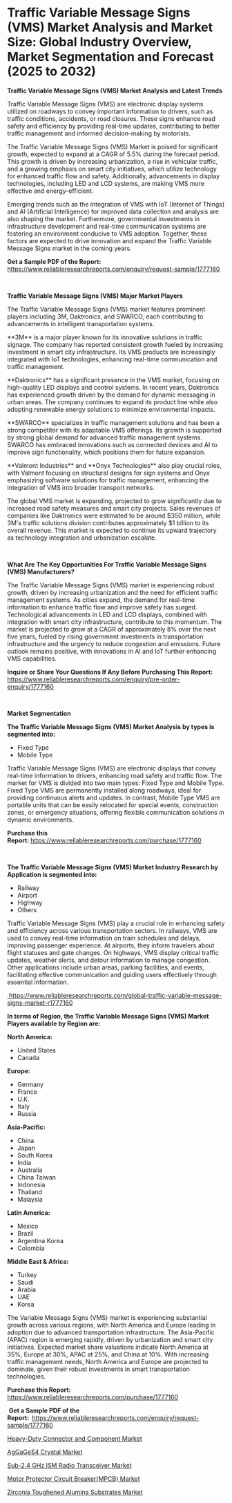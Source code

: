 <p><h1>Traffic Variable Message Signs (VMS) Market Analysis and Market Size: Global Industry Overview, Market Segmentation and Forecast (2025 to 2032)</h1></p><p><strong>Traffic Variable Message Signs (VMS) Market Analysis and Latest Trends</strong></p>
<p><p>Traffic Variable Message Signs (VMS) are electronic display systems utilized on roadways to convey important information to drivers, such as traffic conditions, accidents, or road closures. These signs enhance road safety and efficiency by providing real-time updates, contributing to better traffic management and informed decision-making by motorists.</p><p>The Traffic Variable Message Signs (VMS) Market is poised for significant growth, expected to expand at a CAGR of 5.5% during the forecast period. This growth is driven by increasing urbanization, a rise in vehicular traffic, and a growing emphasis on smart city initiatives, which utilize technology for enhanced traffic flow and safety. Additionally, advancements in display technologies, including LED and LCD systems, are making VMS more effective and energy-efficient.</p><p>Emerging trends such as the integration of VMS with IoT (Internet of Things) and AI (Artificial Intelligence) for improved data collection and analysis are also shaping the market. Furthermore, governmental investments in infrastructure development and real-time communication systems are fostering an environment conducive to VMS adoption. Together, these factors are expected to drive innovation and expand the Traffic Variable Message Signs market in the coming years.</p></p>
<p><strong>Get a Sample PDF of the Report:&nbsp;</strong> <a href="https://www.reliableresearchreports.com/enquiry/request-sample/1777160?utm_campaign=40&utm_medium=2&utm_source=Github&utm_content=ia&utm_term=13022025&utm_id=traffic-variable-message-signs-vms">https://www.reliableresearchreports.com/enquiry/request-sample/1777160</a></p>
<p>&nbsp;</p>
<p><strong>Traffic Variable Message Signs (VMS) Major Market Players</strong></p>
<p><p>The Traffic Variable Message Signs (VMS) market features prominent players including 3M, Daktronics, and SWARCO, each contributing to advancements in intelligent transportation systems. </p><p>**3M** is a major player known for its innovative solutions in traffic signage. The company has reported consistent growth fueled by increasing investment in smart city infrastructure. Its VMS products are increasingly integrated with IoT technologies, enhancing real-time communication and traffic management.</p><p>**Daktronics** has a significant presence in the VMS market, focusing on high-quality LED displays and control systems. In recent years, Daktronics has experienced growth driven by the demand for dynamic messaging in urban areas. The company continues to expand its product line while also adopting renewable energy solutions to minimize environmental impacts.</p><p>**SWARCO** specializes in traffic management solutions and has been a strong competitor with its adaptable VMS offerings. Its growth is supported by strong global demand for advanced traffic management systems. SWARCO has embraced innovations such as connected devices and AI to improve sign functionality, which positions them for future expansion.</p><p>**Valmont Industries** and **Onyx Technologies** also play crucial roles, with Valmont focusing on structural designs for sign systems and Onyx emphasizing software solutions for traffic management, enhancing the integration of VMS into broader transport networks.</p><p>The global VMS market is expanding, projected to grow significantly due to increased road safety measures and smart city projects. Sales revenues of companies like Daktronics were estimated to be around $350 million, while 3M's traffic solutions division contributes approximately $1 billion to its overall revenue. This market is expected to continue its upward trajectory as technology integration and urbanization escalate.</p></p>
<p>&nbsp;</p>
<p><strong>What Are The Key Opportunities For Traffic Variable Message Signs (VMS) Manufacturers?</strong></p>
<p><p>The Traffic Variable Message Signs (VMS) market is experiencing robust growth, driven by increasing urbanization and the need for efficient traffic management systems. As cities expand, the demand for real-time information to enhance traffic flow and improve safety has surged. Technological advancements in LED and LCD displays, combined with integration with smart city infrastructure, contribute to this momentum. The market is projected to grow at a CAGR of approximately 8% over the next five years, fueled by rising government investments in transportation infrastructure and the urgency to reduce congestion and emissions. Future outlook remains positive, with innovations in AI and IoT further enhancing VMS capabilities.</p></p>
<p><strong>Inquire or Share Your Questions If Any Before Purchasing This Report:</strong> <a href="https://www.reliableresearchreports.com/enquiry/pre-order-enquiry/1777160?utm_campaign=40&utm_medium=2&utm_source=Github&utm_content=ia&utm_term=13022025&utm_id=traffic-variable-message-signs-vms">https://www.reliableresearchreports.com/enquiry/pre-order-enquiry/1777160</a></p>
<p>&nbsp;</p>
<p><strong>Market Segmentation</strong></p>
<p><strong>The Traffic Variable Message Signs (VMS) Market Analysis by types is segmented into:</strong></p>
<p><ul><li>Fixed Type</li><li>Mobile Type</li></ul></p>
<p><p>Traffic Variable Message Signs (VMS) are electronic displays that convey real-time information to drivers, enhancing road safety and traffic flow. The market for VMS is divided into two main types: Fixed Type and Mobile Type. Fixed Type VMS are permanently installed along roadways, ideal for providing continuous alerts and updates. In contrast, Mobile Type VMS are portable units that can be easily relocated for special events, construction zones, or emergency situations, offering flexible communication solutions in dynamic environments.</p></p>
<p><strong>Purchase this Report:&nbsp;</strong><a href="https://www.reliableresearchreports.com/purchase/1777160?utm_campaign=40&utm_medium=2&utm_source=Github&utm_content=ia&utm_term=13022025&utm_id=traffic-variable-message-signs-vms">https://www.reliableresearchreports.com/purchase/1777160</a></p>
<p>&nbsp;</p>
<p><strong>The Traffic Variable Message Signs (VMS) Market Industry Research by Application is segmented into:</strong></p>
<p><ul><li>Railway</li><li>Airport</li><li>Highway</li><li>Others</li></ul></p>
<p><p>Traffic Variable Message Signs (VMS) play a crucial role in enhancing safety and efficiency across various transportation sectors. In railways, VMS are used to convey real-time information on train schedules and delays, improving passenger experience. At airports, they inform travelers about flight statuses and gate changes. On highways, VMS display critical traffic updates, weather alerts, and detour information to manage congestion. Other applications include urban areas, parking facilities, and events, facilitating effective communication and guiding users effectively through essential information.</p></p>
<p><a href="https://www.reliableresearchreports.com/global-traffic-variable-message-signs-market-r1777160?utm_campaign=40&utm_medium=2&utm_source=Github&utm_content=ia&utm_term=13022025&utm_id=traffic-variable-message-signs-vms">&nbsp;https://www.reliableresearchreports.com/global-traffic-variable-message-signs-market-r1777160</a></p>
<p><strong>In terms of Region, the Traffic Variable Message Signs (VMS) Market Players available by Region are:</strong></p>
<p>
    <p> <strong> North America: </strong>
        <ul>
            <li>United States</li>
            <li>Canada</li>
        </ul>
        </p> 
    <p> <strong> Europe: </strong>
        <ul>
            <li>Germany</li>
            <li>France</li>
            <li>U.K.</li>
            <li>Italy</li>
            <li>Russia</li>
        </ul>
        </p> 
    <p> <strong> Asia-Pacific: </strong>
        <ul>
            <li>China</li>
            <li>Japan</li>
            <li>South Korea</li>
            <li>India</li>
            <li>Australia</li>
            <li>China Taiwan</li>
            <li>Indonesia</li>
            <li>Thailand</li>
            <li>Malaysia</li>
        </ul>
        </p> 
    <p> <strong> Latin America: </strong>
        <ul>
            <li>Mexico</li>
            <li>Brazil</li>
            <li>Argentina Korea</li>
            <li>Colombia</li>
        </ul>
        </p> 
    <p> <strong> Middle East & Africa: </strong>
        <ul>
            <li>Turkey</li>
            <li>Saudi</li>
            <li>Arabia</li>
            <li>UAE</li>
            <li>Korea</li>
        </ul>
    </p>
    </p>
<p><p>The Variable Message Signs (VMS) market is experiencing substantial growth across various regions, with North America and Europe leading in adoption due to advanced transportation infrastructure. The Asia-Pacific (APAC) region is emerging rapidly, driven by urbanization and smart city initiatives. Expected market share valuations indicate North America at 35%, Europe at 30%, APAC at 25%, and China at 10%. With increasing traffic management needs, North America and Europe are projected to dominate, given their robust investments in smart transportation technologies.</p></p>
<p><strong>Purchase this Report: </strong><a href="https://www.reliableresearchreports.com/purchase/1777160?utm_campaign=40&utm_medium=2&utm_source=Github&utm_content=ia&utm_term=13022025&utm_id=traffic-variable-message-signs-vms">https://www.reliableresearchreports.com/purchase/1777160</a></p>
<p>&nbsp;<strong>Get a Sample PDF of the Report:&nbsp;&nbsp;</strong><a href="https://www.reliableresearchreports.com/enquiry/request-sample/1777160?utm_campaign=40&utm_medium=2&utm_source=Github&utm_content=ia&utm_term=13022025&utm_id=traffic-variable-message-signs-vms">https://www.reliableresearchreports.com/enquiry/request-sample/1777160</a></p>
<p><strong></strong></p>
<p><p><a href="https://github.com/ijffseandy/Market-Research-Report-List-1/blob/main/heavy-duty-connector-and-component-market.md?utm_campaign=40&utm_medium=2&utm_source=Github&utm_content=ia&utm_term=13022025&utm_id=traffic-variable-message-signs-vms">Heavy-Duty Connector and Component Market</a></p><p><a href="https://github.com/daphnyvashdi/Market-Research-Report-List-1/blob/main/aggages4-crystal-market.md?utm_campaign=40&utm_medium=2&utm_source=Github&utm_content=ia&utm_term=13022025&utm_id=traffic-variable-message-signs-vms">AgGaGeS4 Crystal Market</a></p><p><a href="https://github.com/sderolza/Market-Research-Report-List-1/blob/main/sub-24-ghz-ism-radio-transceiver-market.md?utm_campaign=40&utm_medium=2&utm_source=Github&utm_content=ia&utm_term=13022025&utm_id=traffic-variable-message-signs-vms">Sub-2.4 GHz ISM Radio Transceiver Market</a></p><p><a href="https://github.com/giblydirani3/Market-Research-Report-List-1/blob/main/motor-protector-circuit-breakermpcb-market.md?utm_campaign=40&utm_medium=2&utm_source=Github&utm_content=ia&utm_term=13022025&utm_id=traffic-variable-message-signs-vms">Motor Protector Circuit Breaker(MPCB) Market</a></p><p><a href="https://github.com/voigttyagi/Market-Research-Report-List-1/blob/main/zirconia-toughened-alumina-substrates-market.md?utm_campaign=40&utm_medium=2&utm_source=Github&utm_content=ia&utm_term=13022025&utm_id=traffic-variable-message-signs-vms">Zirconia Toughened Alumina Substrates Market</a></p></p>